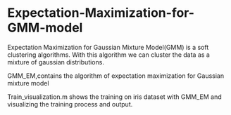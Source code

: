# Expectation-Maximization-for-GMM-model

Expectation Maximization for Gaussian Mixture Model(GMM) is a soft clustering algorithms.
With this algorithm we can cluster the data as a mixture of gaussian distributions.

GMM_EM,contains the algorithm of expectation maximization for Gaussian mixture model

Train_visualization.m shows the training on iris dataset with GMM_EM and visualizing the training process and output.







